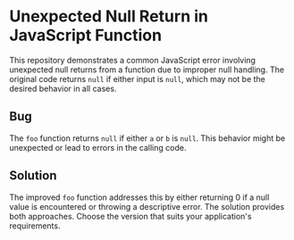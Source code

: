 # Unexpected Null Return in JavaScript Function

This repository demonstrates a common JavaScript error involving unexpected null returns from a function due to improper null handling.  The original code returns `null` if either input is `null`, which may not be the desired behavior in all cases.

## Bug

The `foo` function returns `null` if either `a` or `b` is `null`. This behavior might be unexpected or lead to errors in the calling code.

## Solution

The improved `foo` function addresses this by either returning 0 if a null value is encountered or throwing a descriptive error. The solution provides both approaches.  Choose the version that suits your application's requirements.
